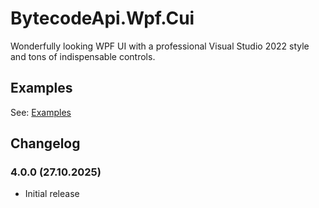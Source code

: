 # BytecodeApi.Wpf.Cui

Wonderfully looking WPF UI with a professional Visual Studio 2022 style and tons of indispensable controls.

## Examples

See: [Examples](https://github.com/bytecode77/bytecode-api/blob/master/BytecodeApi.Wpf.Cui/README.md)

## Changelog

### 4.0.0 (27.10.2025)

* Initial release